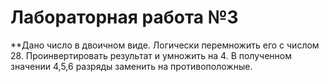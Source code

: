 # Лабораторная работа №3
**Дано число в двоичном виде. Логически перемножить его с числом 28. Проинвертировать результат и умножить на 4. В полученном значении 4,5,6 разряды заменить на противоположные.
